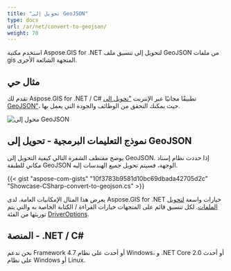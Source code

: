 ```yaml
---
title: "تحويل إلى GeoJSON"
type: docs
url: /ar/net/convert-to-geojson/
weight: 70
---
```


استخدم مكتبة Aspose.GIS for .NET لتحويل إلى تنسيق ملف GeoJSON من ملفات gis المتجهة الشائعة الأخرى.

## **مثال حي**

تقدم لك Aspose.GIS for .NET / C# تطبيقًا مجانيًا عبر الإنترنت ["تحويل إلى GeoJSON"](https://products.aspose.app/gis/conversion/convert-to-geojson)، حيث يمكنك التحقق من الوظائف والجودة التي يعمل بها.

![محول إلى GeoJSON](conversion.png)

## **نموذج التعليمات البرمجية - تحويل إلى GeoJSON**

يوضح مقتطف الشفرة التالي كيفية التحويل إلى GeoJSON. إذا حددت نظام إسناد مكاني للطبقة GeoJSON الوجهة، فسيتم تحويل جميع الهندسات إليه. 

{{< gist "aspose-com-gists" "10f3783b9581d10bc69dbada42705d2c" "Showcase-CSharp-convert-to-geojson.cs" >}}

يعرض هذا المثال الإمكانيات العامة. لدى Aspose.GIS for .NET خيارات واسعة [لتحويل الملفات](https://docs.aspose.com/gis/net/vector-layers/). لكل تنسيق قائم على المتجهات خيارات القراءة / الكتابة الخاصة به والتي يتم توريثها من الفئة [DriverOptions](https://reference.aspose.com/gis/net/aspose.gis/driveroptions).

## **المنصة - .NET / C#**

نحن ندعم Framework 4.7 أو أحدث على نظام Windows، و .NET Core 2.0 أو أحدث على نظام Windows أو Linux.
